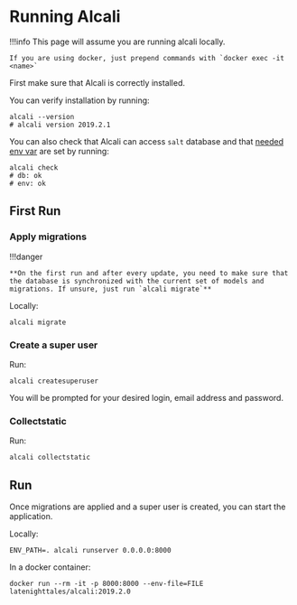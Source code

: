 # Running Alcali

!!!info
    This page will assume you are running alcali locally.
    
    If you are using docker, just prepend commands with `docker exec -it <name>`

First make sure that Alcali is correctly installed.

You can verify installation by running:

```commandline
alcali --version
# alcali version 2019.2.1
```

You  can also check that Alcali can access `salt` database and that [needed env var](configuration.md) are set by running:

```commandline
alcali check
# db: ok
# env: ok
```

## First Run

### Apply migrations

!!!danger

    **On the first run and after every update, you need to make sure that the database is synchronized with the current set of models and migrations. If unsure, just run `alcali migrate`**


Locally:

```commandline
alcali migrate
```

### Create a super user

Run:

```commandline
alcali createsuperuser
```
You will be prompted for your desired login, email address and password.

### Collectstatic

Run:

```commandline
alcali collectstatic
```
## Run

Once migrations are applied and a super user is created, you can start the application.

Locally:

```commandline
ENV_PATH=. alcali runserver 0.0.0.0:8000
```

In a docker container:
```commandline
docker run --rm -it -p 8000:8000 --env-file=FILE latenighttales/alcali:2019.2.0
```